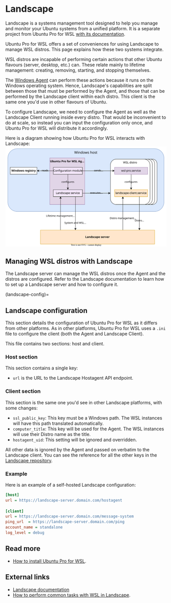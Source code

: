 # Landscape

Landscape is a systems management tool designed to help you manage and monitor your Ubuntu systems from a unified platform.
It is a separate project from Ubuntu Pro for WSL [with its documentation](https://ubuntu.com/landscape/docs).

Ubuntu Pro for WSL offers a set of conveniences for using Landscape to manage WSL distros. This page explains how these two systems integrate.

WSL distros are incapable of performing certain actions that other Ubuntu flavours (server, desktop, etc.) can. These relate mainly to lifetime management: creating, removing, starting, and stopping themselves.

The [Windows Agent](./windows_agent.md) can perform these actions because it runs on the Windows operating system. Hence, Landscape's capabilities are split between those that must be performed by the Agent, and those that can be performed by the Landscape client within each distro. This client is the same one you'd use in other flavours of Ubuntu.

To configure Landscape, we need to configure the Agent as well as the Landscape Client running inside every distro. That would be inconvenient to do at scale, so instead you can input the configuration only once, and Ubuntu Pro for WSL will distribute it accordingly.

Here is a diagram showing how Ubuntu Pro for WSL interacts with Landscape:
![Landscape architecture](./assets/Landscape.drawio.svg)

## Managing WSL distros with Landscape

The Landscape server can manage the WSL distros once the Agent and the distros are configured. Refer to the Landscape documentation to learn how to set up a Landscape server and how to configure it.

(landscape-config)=

## Landscape configuration

This section details the configuration of Ubuntu Pro for WSL as it differs from other platforms. As in other platforms, Ubuntu Pro for WSL uses a `.ini` file to configure the client (both the Agent and Landscape Client).

This file contains two sections: host and client.

### Host section

This section contains a single key:

- `url` is the URL to the Landscape Hostagent API endpoint.

### Client section

This section is the same one you'd see in other Landscape platforms, with some changes:

- `ssl_public_key`: This key must be a Windows path. The WSL instances will have this path translated automatically.
- `computer_title`: This key will be used for the Agent. The WSL instances will use their Distro name as the title.
- `hostagent_uid`: This setting will be ignored and overridden.

All other data is ignored by the Agent and passed on verbatim to the Landscape client. You can see the reference for all the other keys in the [Landscape repository](https://github.com/canonical/landscape-client/blob/master/example.conf).

### Example

Here is an example of a self-hosted Landscape configuration:

```ini
[host]
url = https://landscape-server.domain.com/hostagent

[client]
url = https://landscape-server.domain.com/message-system
ping_url  = https://landscape-server.domain.com/ping
account_name = standalone
log_level = debug
```

## Read more

- [How to install Ubuntu Pro for WSL](../howto/install).

## External links

- [Landscape documentation](https://ubuntu.com/landscape/docs)
- [How to perform common tasks with WSL in Landscape](https://ubuntu.com/landscape/docs/perform-common-tasks-with-wsl-in-landscape).
